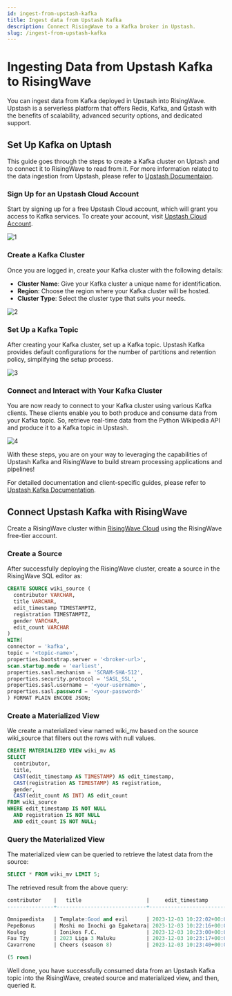 ```yaml
---
id: ingest-from-upstash-kafka
title: Ingest data from Upstash Kafka
description: Connect RisingWave to a Kafka broker in Upstash.
slug: /ingest-from-upstash-kafka
---
```

<head>
  <link rel="canonical" href="https://docs.risingwave.com/docs/current/ingest-from-upstash-kafka/" />
</head>

# Ingesting Data from Upstash Kafka to RisingWave

You can ingest data from Kafka deployed in Upstash into RisingWave. Upstash is a serverless platform that offers Redis, Kafka, and Qstash with the benefits of scalability, advanced security options, and dedicated support.

## Set Up Kafka on Uptash

This guide goes through the steps to create a Kafka cluster on Uptash and to connect it to RisingWave to read from it. For more information related to the data ingestion from Upstash, please refer to [Upstash Documentaion](https://upstash.com/docs/kafka/overall/getstarted).

### Sign Up for an Upstash Cloud Account

Start by signing up for a free Upstash Cloud account, which will grant you access to Kafka services. To create your account, visit [Upstash Cloud Account](https://console.upstash.com/kafka).

![1](https://github.com/fahadullahshah261/risingwave-tutorials/assets/99340455/e7685303-1e16-4f00-8095-aa12de40e9e8)

### Create a Kafka Cluster

Once you are logged in, create your Kafka cluster with the following details:

- **Cluster Name**: Give your Kafka cluster a unique name for identification.
- **Region**: Choose the region where your Kafka cluster will be hosted.
- **Cluster Type**: Select the cluster type that suits your needs.

![2](https://github.com/fahadullahshah261/risingwave-tutorials/assets/99340455/b633cbc5-d084-47ab-99ae-61765fffb308)

### Set Up a Kafka Topic

After creating your Kafka cluster, set up a Kafka topic. Upstash Kafka provides default configurations for the number of partitions and retention policy, simplifying the setup process.

![3](https://github.com/fahadullahshah261/risingwave-tutorials/assets/99340455/61003e9f-1cb1-4c45-a90d-ccefe5c6a835)

### Connect and Interact with Your Kafka Cluster

You are now ready to connect to your Kafka cluster using various Kafka clients. These clients enable you to both produce and consume data from your Kafka topic. So, retrieve real-time data from the Python Wikipedia API and produce it to a Kafka topic in Upstash.

![4](https://github.com/fahadullahshah261/risingwave-tutorials/assets/99340455/5937c6c1-076a-4dab-8ceb-6abf9904743a)

With these steps, you are on your way to leveraging the capabilities of Upstash Kafka and RisingWave to build stream processing applications and pipelines!

For detailed documentation and client-specific guides, please refer to [Upstash Kafka Documentation](https://upstash.com/docs/kafka).

## Connect Upstash Kafka with RisingWave

Create a RisingWave cluster within [RisingWave Cloud](https://cloud.risingwave.com/) using the RisingWave free-tier account.

### Create a Source
After successfully deploying the RisingWave cluster, create a source in the RisingWave SQL editor as:

```sql
CREATE SOURCE wiki_source (
  contributor VARCHAR,
  title VARCHAR,
  edit_timestamp TIMESTAMPTZ,
  registration TIMESTAMPTZ,
  gender VARCHAR,
  edit_count VARCHAR
)
WITH(
connector = 'kafka',
topic = '<topic-name>', 
properties.bootstrap.server = '<broker-url>', 
scan.startup.mode = 'earliest', 
properties.sasl.mechanism = 'SCRAM-SHA-512', 
properties.security.protocol = 'SASL_SSL', 
properties.sasl.username = '<your-username>', 
properties.sasl.password = '<your-password>'
) FORMAT PLAIN ENCODE JSON;
```
### Create a Materialized View
We create a materialized view named wiki_mv based on the source wiki_source that filters out the rows with null values.

```sql
CREATE MATERIALIZED VIEW wiki_mv AS
SELECT  
  contributor,
  title,
  CAST(edit_timestamp AS TIMESTAMP) AS edit_timestamp,
  CAST(registration AS TIMESTAMP) AS registration,
  gender,
  CAST(edit_count AS INT) AS edit_count
FROM wiki_source
WHERE edit_timestamp IS NOT NULL
  AND registration IS NOT NULL
  AND edit_count IS NOT NULL;
```
### Query the Materialized View

The materialized view can be queried to retrieve the latest data from the source:

```sql
SELECT * FROM wiki_mv LIMIT 5;
```
The retrieved result from the above query:
```sql
contributor    |   title                     |     edit_timestamp             |       registration        | gender  | edit_count
---------------+-----------------------------+---------------------------+---------------------------+---------+-----------

Omnipaedista   | Template:Good and evil      | 2023-12-03 10:22:02+00:00 | 2008-12-14 06:02:32+00:00 | male    | 222563
PepeBonus      | Moshi mo Inochi ga Egaketara| 2023-12-03 10:22:16+00:00 | 2012-06-02 13:39:53+00:00 | unknown | 20731
Koulog         | Ionikos F.C.                | 2023-12-03 10:23:00+00:00 | 2023-10-28 05:52:35+00:00 | unknown | 691
Fau Tzy        | 2023 Liga 3 Maluku          | 2023-12-03 10:23:17+00:00 | 2022-07-23 09:53:11+00:00 | unknown | 4697
Cavarrone      | Cheers (season 8)           | 2023-12-03 10:23:40+00:00 | 2008-08-23 11:13:14+00:00 | male    | 83643

(5 rows)
```
Well done, you have successfully consumed data from an Upstash Kafka topic into the RisingWave, created source and materialized view, and then, queried it.
